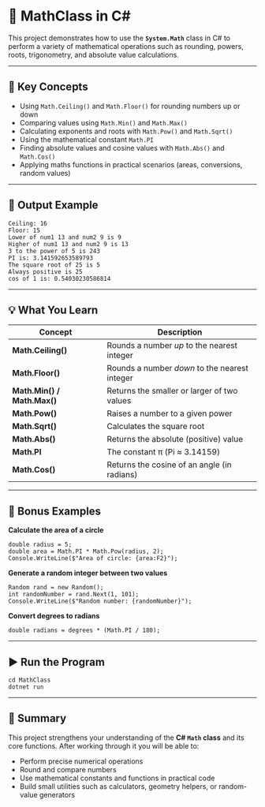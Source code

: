 # 🧮 MathClass in C#

This project demonstrates how to use the **`System.Math`** class in C# to perform a variety of mathematical operations such as rounding, powers, roots, trigonometry, and absolute value calculations.

---

## 📘 Key Concepts

- Using `Math.Ceiling()` and `Math.Floor()` for rounding numbers up or down  
- Comparing values using `Math.Min()` and `Math.Max()`  
- Calculating exponents and roots with `Math.Pow()` and `Math.Sqrt()`  
- Using the mathematical constant `Math.PI`  
- Finding absolute values and cosine values with `Math.Abs()` and `Math.Cos()`  
- Applying maths functions in practical scenarios (areas, conversions, random values)

---

## 🧾 Output Example

    Ceiling: 16
    Floor: 15
    Lower of num1 13 and num2 9 is 9
    Higher of num1 13 and num2 9 is 13
    3 to the power of 5 is 243
    PI is: 3.141592653589793
    The square root of 25 is 5
    Always positive is 25
    cos of 1 is: 0.54030230586814

---

## 💡 What You Learn

| Concept | Description |
|---------|-------------|
| **Math.Ceiling()** | Rounds a number *up* to the nearest integer |
| **Math.Floor()** | Rounds a number *down* to the nearest integer |
| **Math.Min() / Math.Max()** | Returns the smaller or larger of two values |
| **Math.Pow()** | Raises a number to a given power |
| **Math.Sqrt()** | Calculates the square root |
| **Math.Abs()** | Returns the absolute (positive) value |
| **Math.PI** | The constant π (Pi ≈ 3.14159) |
| **Math.Cos()** | Returns the cosine of an angle (in radians) |

---

## 🧩 Bonus Examples

**Calculate the area of a circle**
    
    double radius = 5;
    double area = Math.PI * Math.Pow(radius, 2);
    Console.WriteLine($"Area of circle: {area:F2}");

**Generate a random integer between two values**
    
    Random rand = new Random();
    int randomNumber = rand.Next(1, 101);
    Console.WriteLine($"Random number: {randomNumber}");

**Convert degrees to radians**
    
    double radians = degrees * (Math.PI / 180);

---

## ▶️ Run the Program

    cd MathClass
    dotnet run

---

## 🧱 Summary

This project strengthens your understanding of the **C# `Math` class** and its core functions. After working through it you will be able to:

- Perform precise numerical operations  
- Round and compare numbers  
- Use mathematical constants and functions in practical code  
- Build small utilities such as calculators, geometry helpers, or random-value generators
